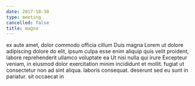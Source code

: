```yaml
---
date: 2017-10-30
type: meeting
cancelled: false
title: magna
---
```

ex aute amet, dolor commodo officia cillum Duis magna Lorem ut dolore adipiscing dolore do elit, ipsum culpa esse enim aliquip quis velit proident, labore reprehenderit ullamco voluptate ea Ut nisi nulla qui irure Excepteur veniam, in eiusmod dolor exercitation minim incididunt et mollit. fugiat ut consectetur non ad sint aliqua. laboris consequat. deserunt sed eu sunt in pariatur. sit occaecat in